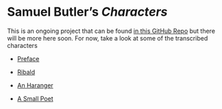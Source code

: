 # Samuel Butler’s *Characters*

This is an ongoing project that can be found [in this GitHub
Repo](https://github.com/cacology/characters) but there will be more
here soon.  For now, take a look at some of the transcribed characters

* [Preface](build/html/003-003_Preface)

* [Ribald](build/html/436-465_A_Ribald)

* [An Haranger](build/html/137-140_An_Haranguer)

* [A Small Poet](build/html/107-127_A_Small_Poet)


